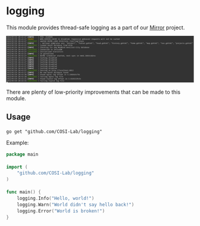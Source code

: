 # logging

This module provides thread-safe logging as a part of our [Mirror](https://github.com/COSI-Lab/Mirror) project.

![Screenshot](screenshot.png)

There are plenty of low-priority improvements that can be made to this module.

## Usage

```text
go get "github.com/COSI-Lab/logging"
```

Example:

```go
package main

import (
    "github.com/COSI-Lab/logging"
)

func main() {
    logging.Info("Hello, world!")
    logging.Warn("World didn't say hello back!")
    logging.Error("World is broken!")
}
```
